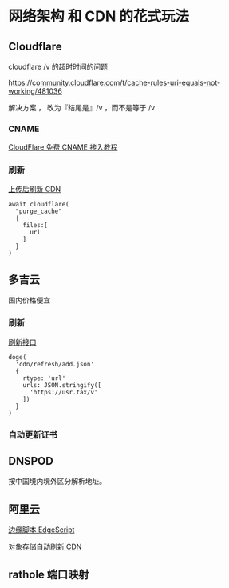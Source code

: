# 网络架构 和 CDN 的花式玩法

## Cloudflare

cloudflare /v 的超时时间的问题 

https://community.cloudflare.com/t/cache-rules-uri-equals-not-working/481036

解决方案 ， 改为『结尾是』/v ，而不是等于 /v

### CNAME

[CloudFlare 免费 CNAME 接入教程](https://luotianyi.vc/6185.html)

### 刷新

[上传后刷新 CDN](https://github.com/user-tax/site/blob/main/sh/cloudflare.js)

```
await cloudflare(
  "purge_cache"
  {
    files:[
      url
    ]
  }
)
```
## 多吉云

国内价格便宜

### 刷新

[刷新接口](https://www.npmjs.com/package/@u7/doge)

```
doge(
  'cdn/refresh/add.json'
  {
    rtype: 'url'
    urls: JSON.stringify([
      'https://usr.tax/v'
    ])
  }
)
```

### 自动更新证书

## DNSPOD

按中国境内境外区分解析地址。

## 阿里云

[边缘脚本 EdgeScript](https://help.aliyun.com/document_detail/126565.html)

[对象存储自动刷新 CDN](https://developer.aliyun.com/article/759596)

## rathole 端口映射
